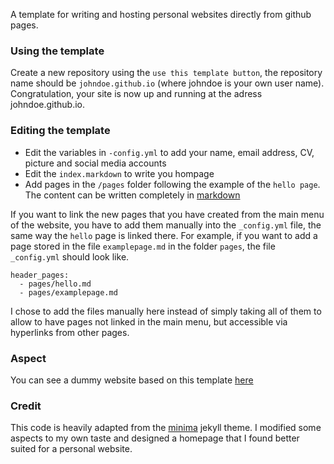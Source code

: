 A template for writing and hosting personal websites directly from github pages.

### Using the template
Create a new repository using the `use this template button`, the repository name should be `johndoe.github.io` (where johndoe is your own user name). Congratulation, your site is now up and running at the adress johndoe.github.io.

### Editing the template
- Edit the variables in `-config.yml` to add your name, email address, CV, picture and social media accounts
- Edit the `index.markdown` to write you hompage
- Add pages in the `/pages` folder following the example of the `hello page`. The content can be written completely in [markdown](https://www.markdownguide.org/cheat-sheet/)

If you want to link the new pages that you have created from the main menu of the website, you have to add them manually into the `_config.yml` file, the same way the `hello` page is linked there. For example, if you want to add a page stored in the file `examplepage.md` in the folder `pages`, the file `_config.yml` should look like.
```
header_pages:
  - pages/hello.md
  - pages/examplepage.md
```
I chose to add the files manually here instead of simply taking all of them to allow to have pages not linked in the main menu, but accessible via hyperlinks from other pages.


### Aspect
You can see a dummy website based on this template [here](https://thibautbenjamin.github.io/site_template/)

### Credit
This code is heavily adapted from the [minima](https://github.com/jekyll/minima) jekyll theme. I modified some aspects to my own taste and designed a homepage that I found better suited for a personal website.

